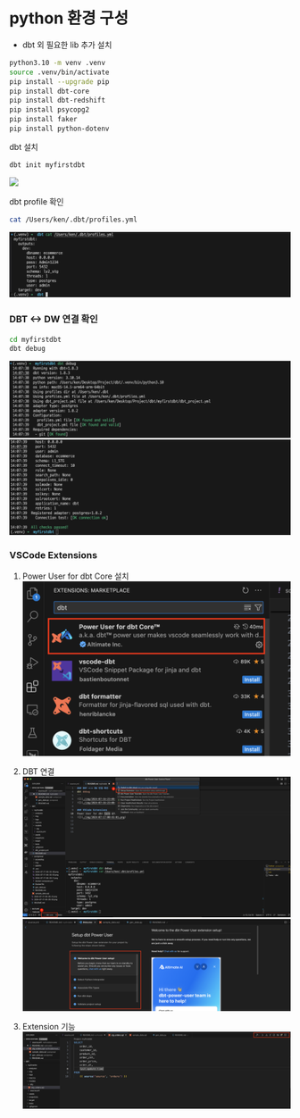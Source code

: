 # python 환경 구성
- dbt 외 필요한 lib 추가 설치
```bash
python3.10 -m venv .venv
source .venv/bin/activate
pip install --upgrade pip
pip install dbt-core
pip install dbt-redshift
pip install psycopg2
pip install faker
pip install python-dotenv
```

dbt 설치
```bash
dbt init myfirstdbt
``````
![](2024-07-17-00-35-21.png)

dbt profile 확인
```bash
cat /Users/ken/.dbt/profiles.yml
```
![](2024-07-17-00-35-50.png)

### DBT <-> DW 연결 확인
```bash
cd myfirstdbt
dbt debug
```
![](./img/2024-07-16-23-08-38.png)
![](./img/2024-07-16-23-08-51.png)

### VSCode Extensions
1. Power User for dbt Core 설치
   ![](./img/2024-07-17-00-45-01.png)

2. DBT 연결
   ![](./img/2024-07-17-09-00-15.png)
   ![](./img/2024-07-17-09-01-05.png)

3. Extension 기능
   ![](./img/2024-07-17-09-14-15.png)